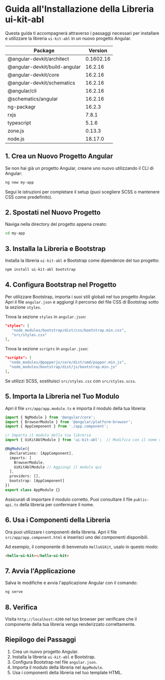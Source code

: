 # Guida all'Installazione della Libreria ui-kit-abl

Questa guida ti accompagnerà attraverso i passaggi necessari per installare e utilizzare la libreria `ui-kit-abl` in un nuovo progetto Angular.

| Package                         | Version   |
|---------------------------------|-----------|
| @angular-devkit/architect       | 0.1602.16 |
| @angular-devkit/build-angular   | 16.2.16   |
| @angular-devkit/core            | 16.2.16   |
| @angular-devkit/schematics      | 16.2.16   |
| @angular/cli                    | 16.2.16   |
| @schematics/angular             | 16.2.16   |
| ng-packagr                      | 16.2.3    |
| rxjs                            | 7.8.1     |
| typescript                      | 5.1.6     |
| zone.js                         | 0.13.3    |
| node.js                         | 18.17.0   |

## 1. Crea un Nuovo Progetto Angular

Se non hai già un progetto Angular, creane uno nuovo utilizzando il CLI di Angular:

```bash
ng new my-app
```

Segui le istruzioni per completare il setup (puoi scegliere SCSS o mantenere CSS come predefinito).

## 2. Spostati nel Nuovo Progetto

Naviga nella directory del progetto appena creato:

```bash
cd my-app
```

## 3. Installa la Libreria e Bootstrap

Installa la libreria `ui-kit-abl` e Bootstrap come dipendenze del tuo progetto:

```bash
npm install ui-kit-abl bootstrap
```

## 4. Configura Bootstrap nel Progetto

Per utilizzare Bootstrap, importa i suoi stili globali nel tuo progetto Angular. Apri il file `angular.json` e aggiungi il percorso del file CSS di Bootstrap sotto la sezione `styles`.

Trova la sezione `styles` in `angular.json`:

```json
"styles": [
   "node_modules/bootstrap/dist/css/bootstrap.min.css",
   "src/styles.css"
],
```

Trova la sezione `scripts` in `angular.json`:

```json
"scripts": [
  "node_modules/@popperjs/core/dist/umd/popper.min.js",
  "node_modules/bootstrap/dist/js/bootstrap.min.js"
],
```

Se utilizzi SCSS, sostituisci `src/styles.css` con `src/styles.scss`.

## 5. Importa la Libreria nel Tuo Modulo

Apri il file `src/app/app.module.ts` e importa il modulo della tua libreria:

```typescript
import { NgModule } from '@angular/core';
import { BrowserModule } from '@angular/platform-browser';
import { AppComponent } from './app.component';

// Importa il modulo della tua libreria
import { UiKitAblModule } from 'ui-kit-abl';  // Modifica con il nome corretto del modulo

@NgModule({
  declarations: [AppComponent],
  imports: [
    BrowserModule,
    UiKitAblModule // Aggiungi il modulo qui
  ],
  providers: [],
  bootstrap: [AppComponent]
})
export class AppModule {}
```

Assicurati di importare il modulo corretto. Puoi consultare il file `public-api.ts` della libreria per confermare il nome.

## 6. Usa i Componenti della Libreria

Ora puoi utilizzare i componenti della libreria. Apri il file `src/app/app.component.html` e inserisci uno dei componenti disponibili.

Ad esempio, il componente di benvenuto `HelloUiKit`, usalo in questo modo:

```html
<hello-ui-kit></hello-ui-kit>
```

## 7. Avvia l'Applicazione

Salva le modifiche e avvia l'applicazione Angular con il comando:

```bash
ng serve
```

## 8. Verifica

Visita `http://localhost:4200` nel tuo browser per verificare che il componente della tua libreria venga renderizzato correttamente.

## Riepilogo dei Passaggi

1. Crea un nuovo progetto Angular.
2. Installa la libreria `ui-kit-abl` e Bootstrap.
3. Configura Bootstrap nel file `angular.json`.
4. Importa il modulo della libreria nel `AppModule`.
5. Usa i componenti della libreria nel tuo template HTML.
